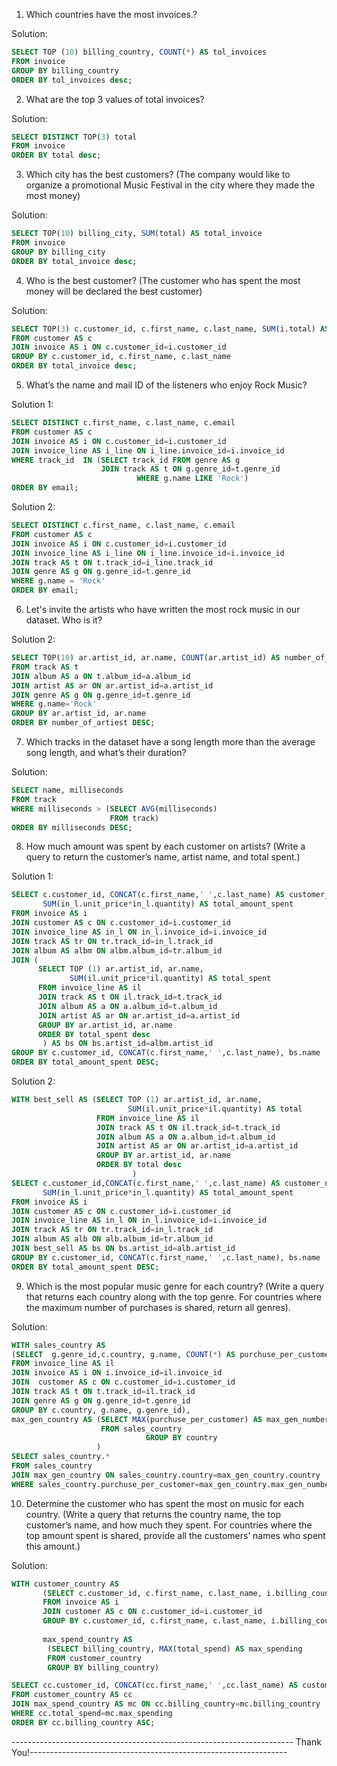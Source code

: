 1. Which countries have the most invoices.?
   
Solution:
```SQL
SELECT TOP (10) billing_country, COUNT(*) AS tol_invoices 
FROM invoice
GROUP BY billing_country
ORDER BY tol_invoices desc;
```
2. What are the top 3 values of total invoices?

Solution:
```SQL
SELECT DISTINCT TOP(3) total
FROM invoice
ORDER BY total desc;
```
3. Which city has the best customers? (The company would like to organize a promotional Music Festival in the city where they made the most money)
   
Solution:
```SQL
SELECT TOP(10) billing_city, SUM(total) AS total_invoice
FROM invoice
GROUP BY billing_city
ORDER BY total_invoice desc;
```     
4. Who is the best customer? (The customer who has spent the most money will be declared the best customer)

Solution:
```SQL
SELECT TOP(3) c.customer_id, c.first_name, c.last_name, SUM(i.total) AS total_invoice
FROM customer AS c
JOIN invoice AS i ON c.customer_id=i.customer_id
GROUP BY c.customer_id, c.first_name, c.last_name
ORDER BY total_invoice desc;
```  
5. What’s the name and mail ID of the listeners who enjoy Rock Music?

Solution 1:
```SQL
SELECT DISTINCT c.first_name, c.last_name, c.email 
FROM customer AS c
JOIN invoice AS i ON c.customer_id=i.customer_id
JOIN invoice_line AS i_line ON i_line.invoice_id=i.invoice_id
WHERE track_id  IN (SELECT track_id FROM genre AS g
                    JOIN track AS t ON g.genre_id=t.genre_id
				            WHERE g.name LIKE 'Rock')
ORDER BY email;
```
Solution 2:

```SQL
SELECT DISTINCT c.first_name, c.last_name, c.email 
FROM customer AS c
JOIN invoice AS i ON c.customer_id=i.customer_id
JOIN invoice_line AS i_line ON i_line.invoice_id=i.invoice_id
JOIN track AS t ON t.track_id=i_line.track_id
JOIN genre AS g ON g.genre_id=t.genre_id
WHERE g.name = 'Rock'
ORDER BY email;
```
6. Let's invite the artists who have written the most rock music in our dataset. Who is it?
   
Solution 2:
```SQL
SELECT TOP(10) ar.artist_id, ar.name, COUNT(ar.artist_id) AS number_of_artiest
FROM track AS t
JOIN album AS a ON t.album_id=a.album_id
JOIN artist AS ar ON ar.artist_id=a.artist_id
JOIN genre AS g ON g.genre_id=t.genre_id
WHERE g.name='Rock'
GROUP BY ar.artist_id, ar.name
ORDER BY number_of_artiest DESC;
```
7. Which tracks in the dataset have a song length more than the average song length, and what’s their duration?

Solution:
```SQL
SELECT name, milliseconds 
FROM track
WHERE milliseconds > (SELECT AVG(milliseconds)
                      FROM track)
ORDER BY milliseconds DESC;
```
8. How much amount was spent by each customer on artists? (Write a query to return the customer’s name, artist name, and total spent.)

Solution 1:
```SQL
SELECT c.customer_id, CONCAT(c.first_name,' ',c.last_name) AS customer_name, bs.name AS artist_name,
       SUM(in_l.unit_price*in_l.quantity) AS total_amount_spent
FROM invoice AS i
JOIN customer AS c ON c.customer_id=i.customer_id
JOIN invoice_line AS in_l ON in_l.invoice_id=i.invoice_id
JOIN track AS tr ON tr.track_id=in_l.track_id
JOIN album AS albm ON albm.album_id=tr.album_id
JOIN (
      SELECT TOP (1) ar.artist_id, ar.name, 
             SUM(il.unit_price*il.quantity) AS total_spent 
      FROM invoice_line AS il
      JOIN track AS t ON il.track_id=t.track_id
      JOIN album AS a ON a.album_id=t.album_id
      JOIN artist AS ar ON ar.artist_id=a.artist_id
      GROUP BY ar.artist_id, ar.name
      ORDER BY total_spent desc
	   ) AS bs ON bs.artist_id=albm.artist_id
GROUP BY c.customer_id, CONCAT(c.first_name,' ',c.last_name), bs.name
ORDER BY total_amount_spent DESC;
```
Solution 2:
```SQL
WITH best_sell AS (SELECT TOP (1) ar.artist_id, ar.name, 
                          SUM(il.unit_price*il.quantity) AS total
                   FROM invoice_line AS il
                   JOIN track AS t ON il.track_id=t.track_id
                   JOIN album AS a ON a.album_id=t.album_id
                   JOIN artist AS ar ON ar.artist_id=a.artist_id
                   GROUP BY ar.artist_id, ar.name
                   ORDER BY total desc
				           )
SELECT c.customer_id,CONCAT(c.first_name,' ',c.last_name) AS customer_name, bs.name AS artist_name, 
       SUM(in_l.unit_price*in_l.quantity) AS total_amount_spent
FROM invoice AS i
JOIN customer AS c ON c.customer_id=i.customer_id
JOIN invoice_line AS in_l ON in_l.invoice_id=i.invoice_id
JOIN track AS tr ON tr.track_id=in_l.track_id
JOIN album AS alb ON alb.album_id=tr.album_id
JOIN best_sell AS bs ON bs.artist_id=alb.artist_id
GROUP BY c.customer_id, CONCAT(c.first_name,' ',c.last_name), bs.name
ORDER BY total_amount_spent DESC;
```
9. Which is the most popular music genre for each country? (Write a query that returns each country along with the top genre. For countries where the maximum number of purchases is shared, return all genres).

Solution:
```SQL
WITH sales_country AS
(SELECT  g.genre_id,c.country, g.name, COUNT(*) AS purchuse_per_customer
FROM invoice_line AS il
JOIN invoice AS i ON i.invoice_id=il.invoice_id
JOIN  customer AS c ON c.customer_id=i.customer_id
JOIN track AS t ON t.track_id=il.track_id
JOIN genre AS g ON g.genre_id=t.genre_id
GROUP BY c.country, g.name, g.genre_id),
max_gen_country AS (SELECT MAX(purchuse_per_customer) AS max_gen_number, country 
                    FROM sales_country
					          GROUP BY country
                   )
SELECT sales_country.*
FROM sales_country
JOIN max_gen_country ON sales_country.country=max_gen_country.country
WHERE sales_country.purchuse_per_customer=max_gen_country.max_gen_number;
```
10. Determine the customer who has spent the most on music for each country. (Write a query that returns the country name, the top customer’s name, and how much they spent. For countries where the top amount spent is shared, provide all the customers’ names who spent this amount.)

Solution:
```SQL
WITH customer_country AS
       (SELECT c.customer_id, c.first_name, c.last_name, i.billing_country, SUM(i.total) AS total_spend
       FROM invoice AS i
       JOIN customer AS c ON c.customer_id=i.customer_id
       GROUP BY c.customer_id, c.first_name, c.last_name, i.billing_country),
	   
	   max_spend_country AS 
	    (SELECT billing_country, MAX(total_spend) AS max_spending 
	    FROM customer_country
	    GROUP BY billing_country)

SELECT cc.customer_id, CONCAT(cc.first_name,' ',cc.last_name) AS customer_name, cc.billing_country, cc.total_spend
FROM customer_country AS cc
JOIN max_spend_country AS mc ON cc.billing_country=mc.billing_country
WHERE cc.total_spend=mc.max_spending
ORDER BY cc.billing_country ASC;
```
---------------------------------------------------------------------- Thank You!----------------------------------------------------------------
